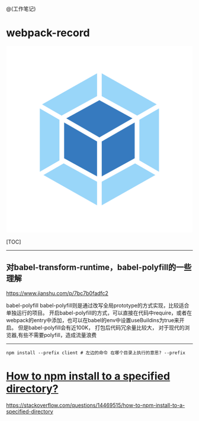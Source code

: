 @(工作笔记)

# webpack-record

![Alt text](./1594652662780.png)

[TOC]

---

## 对babel-transform-runtime，babel-polyfill的一些理解

<https://www.jianshu.com/p/7bc7b0fadfc2>

babel-polyfill
 babel-polyfill则是通过改写全局prototype的方式实现，比较适合单独运行的项目。
 开启babel-polyfill的方式，可以直接在代码中require，或者在webpack的entry中添加，也可以在babel的env中设置useBuildins为true来开启。
 但是babel-polyfill会有近100K，
 打包后代码冗余量比较大，
 对于现代的浏览器,有些不需要polyfill，造成流量浪费



---

```
npm install --prefix client # 左边的命令 在哪个目录上执行的意思? --prefix
```

# [How to npm install to a specified directory?](https://stackoverflow.com/questions/14469515/how-to-npm-install-to-a-specified-directory)

<https://stackoverflow.com/questions/14469515/how-to-npm-install-to-a-specified-directory>